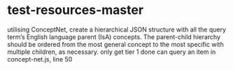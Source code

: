 # test-resources-master
 utilising ConceptNet, create a hierarchical JSON structure with all the query term’s English language parent (IsA) concepts. The parent-child hierarchy should be ordered from the most general concept to the most specific with multiple children, as necessary. 
only get tier 1 done
can query an item in concept-net.js, line 50
